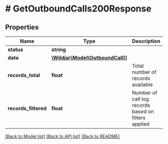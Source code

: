 # # GetOutboundCalls200Response

## Properties

Name | Type | Description | Notes
------------ | ------------- | ------------- | -------------
**status** | **string** |  | [optional]
**data** | [**\Wildjar\Model\OutboundCall[]**](OutboundCall.md) |  | [optional]
**records_total** | **float** | Total number of records available | [optional]
**records_filtered** | **float** | Number of call log records based on filters applied | [optional]

[[Back to Model list]](../../README.md#models) [[Back to API list]](../../README.md#endpoints) [[Back to README]](../../README.md)
